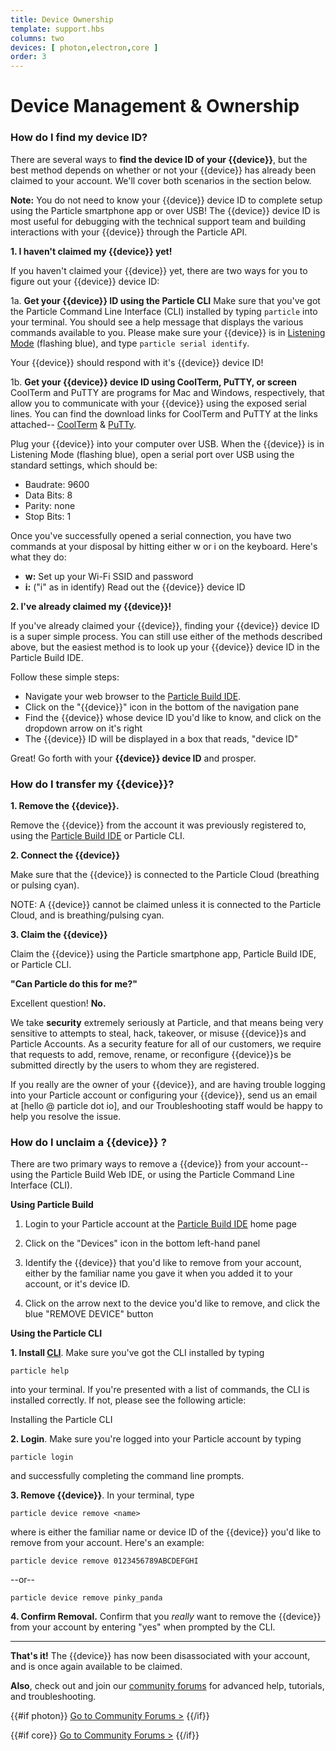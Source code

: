```yaml
---
title: Device Ownership
template: support.hbs
columns: two
devices: [ photon,electron,core ]
order: 3
---
```


Device Management & Ownership
===

### How do I find my device ID?

There are several ways to **find the device ID of your {{device}}**, but the best method depends on whether or not your {{device}} has already been claimed to your account.  We'll cover both scenarios in the section below.

**Note:** You do not need to know your {{device}} device ID to complete setup using the Particle smartphone app or over USB!  The {{device}} device ID is most useful for debugging with the technical support team and building interactions with your {{device}} through the Particle API.

**1. I haven't claimed my {{device}} yet!**

If you haven't claimed your {{device}} yet, there are two ways for you to figure out your {{device}} device ID:

  1a. **Get your {{device}} ID using the Particle CLI** Make sure that you've got the Particle Command Line Interface (CLI) installed by typing ``particle``
into your terminal.
You should see a help message that displays the various commands available to you.  Please make sure your {{device}} is in [Listening Mode](https://mtc.cdn.vine.co/r/videos/B75AACF6B91015398617940668416_154e6c92f81.4.3.1608668747173494282_V_AMvRCF0NS2Y_i_y0FdDV9ABtESHh9GR_VFKEu8Pn8Q3ZHYx9l32NfspugyWKJh.mp4?versionId=l_G0UVaqFXFSdJVxAeJ3.56M1HhVfO9S) (flashing blue), and type ``particle serial identify``.

Your {{device}} should respond with it's {{device}} device ID!

  1b. **Get your {{device}} device ID using CoolTerm, PuTTY, or screen** CoolTerm and PuTTY are programs for Mac and Windows, respectively, that allow you to communicate with your {{device}} using the exposed serial lines.  You can find the download links for CoolTerm and PuTTY at the links attached--
  [CoolTerm](http://freeware.the-meiers.org/) & [PuTTy](http://the.earth.li/~sgtatham/putty/latest/x86/putty.exe).

Plug your {{device}} into your computer over USB. When the {{device}} is in Listening Mode (flashing blue), open a serial port over USB using the standard settings, which should be:

- Baudrate: 9600
- Data Bits: 8
- Parity: none
- Stop Bits: 1

Once you've successfully opened a serial connection, you have two commands at your disposal by hitting either w or i on the keyboard. Here's what they do:

- **w:** Set up your Wi-Fi SSID and password
- **i:** ("i" as in identify) Read out the {{device}} device ID

**2. I've already claimed my {{device}}!**

If you've already claimed your {{device}}, finding your {{device}} device ID is a super simple process. You can still use either of the methods described above, but the easiest method is to look up your {{device}} device ID in the Particle Build IDE.

Follow these simple steps:

- Navigate your web browser to the [Particle Build IDE](https://build.particle.io/build).
- Click on the "{{device}}" icon in the bottom of the navigation pane
- Find the {{device}} whose device ID you'd like to know, and click on the dropdown arrow on it's right
- The {{device}} ID will be displayed in a box that reads, "device ID"


Great! Go forth with your **{{device}} device ID** and prosper.


### How do I transfer my {{device}}?

**1. Remove the {{device}}.**

Remove the {{device}} from the account it was previously registered to, using the [Particle Build IDE](https://build.particle.io/build) or Particle CLI.

**2. Connect the {{device}}**

Make sure that the {{device}} is connected to the Particle Cloud (breathing or pulsing cyan).

NOTE: A {{device}} cannot be claimed unless it is connected to the Particle Cloud, and is breathing/pulsing cyan.

**3. Claim the {{device}}**

Claim the {{device}} using the Particle smartphone app, Particle Build IDE, or Particle CLI.

**"Can Particle do this for me?"**

Excellent question! **No.**

We take **security** extremely seriously at Particle, and that means being very sensitive to attempts to steal, hack, takeover, or misuse {{device}}s and Particle Accounts. As a security feature for all of our customers, we require that requests to add, remove, rename, or reconfigure {{device}}s be submitted directly by the users to whom they are registered.

If you really are the owner of your {{device}}, and are having trouble logging into your Particle account or configuring your {{device}}, send us an email at [hello @ particle dot io], and our Troubleshooting staff would be happy to help you resolve the issue.

### How do I unclaim a {{device}} ?

There are two primary ways to remove a {{device}} from your account--using the Particle Build Web IDE, or using the Particle Command Line Interface (CLI).

**Using Particle Build**

1. Login to your Particle account at the [Particle Build IDE](https://build.particle.io/build) home page

2. Click on the "Devices" icon in the bottom left-hand panel

3. Identify the {{device}} that you'd like to remove from your account, either by the familiar name you gave it when you added it to your account, or it's device ID.

4. Click on the arrow next to the device you'd like to remove, and click the blue "REMOVE DEVICE" button


**Using the Particle CLI**

**1. Install [CLI](https://github.com/spark/particle-cli)**.  Make sure you've got the CLI installed by typing

``particle help``

into your terminal. If you're presented with a list of commands, the CLI is installed correctly. If not, please see the following article:

Installing the Particle CLI

**2. Login**.  Make sure you're logged into your Particle account by typing

``particle login``

and successfully completing the command line prompts.

**3. Remove {{device}}**.  In your terminal, type

``particle device remove <name>``

where <name> is either the familiar name or device ID of the {{device}} you'd like to remove from your account. Here's an example:

``particle device remove 0123456789ABCDEFGHI``

--or--

``particle device remove pinky_panda``

**4. Confirm Removal.**  Confirm that you *really* want to remove the {{device}} from your account by entering "yes" when prompted by the CLI.

---

**That's it!** The {{device}} has now been disassociated with your account, and is once again available to be claimed.

**Also**, check out and join our [community forums](http://community.particle.io/) for advanced help, tutorials, and troubleshooting.

{{#if photon}}
[Go to Community Forums >](http://community.particle.io/c/troubleshooting)
{{/if}}

{{#if core}}
[Go to Community Forums >](http://community.particle.io/c/troubleshooting)
{{/if}}


